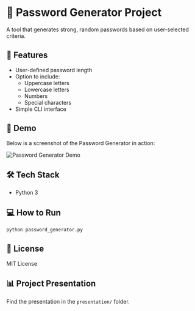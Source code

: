 # 🔐 Password Generator Project

A tool that generates strong, random passwords based on user-selected criteria.

## 🚀 Features
- User-defined password length
- Option to include:
  - Uppercase letters
  - Lowercase letters
  - Numbers
  - Special characters
- Simple CLI interface

## 📄 Demo

Below is a screenshot of the Password Generator in action:

![Password Generator Demo]("C:\Users\deves\Downloads\Password-Generator-Project\Password-Generator-Project\screenshots\ui_screenshot.png")


## 🛠️ Tech Stack
- Python 3

## 💻 How to Run
```bash
python password_generator.py
```

## 📄 License
MIT License

## 📊 Project Presentation
Find the presentation in the `presentation/` folder.
